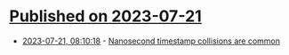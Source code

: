 # [Published on 2023-07-21](index.md)

* [2023-07-21, 08:10:18](https://lobste.rs/s/d1oqcl/nanosecond_timestamp_collisions_are) - [Nanosecond timestamp collisions are common](https://www.evanjones.ca/nanosecond-collisions.html)
